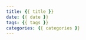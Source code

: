 ```yaml
---
title: {{ title }}
date: {{ date }}
tags: {{ tags }}
categories: {{ categories }}
---
```


<!-- more -->
